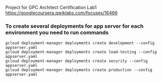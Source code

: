Project for GPC Architect Certification Lab1
https://googlecoursera.qwiklabs.com/focuses/16466

### To create several deployments for app server for each environment you need to run commands
```
gcloud deployment-manager deployments create development --config appserver.yaml
gcloud deployment-manager deployments create load-testing --config appserver.yaml
gcloud deployment-manager deployments create security --config appserver.yaml
gcloud deployment-manager deployments create production --config appserver.yaml 
```